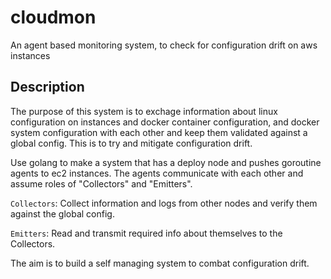 # cloudmon
An agent based monitoring system, to check for configuration drift on aws instances

## Description

The purpose of this system is to exchage information about linux configuration on instances and docker
container configuration, and docker system configuration with each other and keep them validated against
a global config. This is to try and mitigate configuration drift.

Use golang to make a system that has a deploy node and pushes goroutine agents to ec2 instances.
The agents communicate with each other and assume roles of "Collectors" and "Emitters".

`Collectors`: Collect information and logs from other nodes and verify them against the global config.

`Emitters`: Read and transmit required info about themselves to the Collectors.

The aim is to build a self managing system to combat configuration drift.
